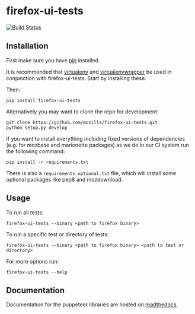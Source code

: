 firefox-ui-tests
================

[![Build Status](https://travis-ci.org/mozilla/firefox-ui-tests.svg?branch=master)](https://travis-ci.org/mozilla/firefox-ui-tests)

Installation
------------

First make sure you have [pip](http://pip.readthedocs.org/en/latest/installing.html) installed.

It is recommended that [virtualenv](http://virtualenv.readthedocs.org/en/latest/installation.html) and [virtualenvwrapper](http://virtualenvwrapper.readthedocs.org/en/latest/) be used in conjunction with firefox-ui-tests. Start by installing these.

Then:

    pip install firefox-ui-tests

Alternatively you may want to clone the repo for development:

    git clone https://github.com/mozilla/firefox-ui-tests.git
    python setup.py develop

If you want to install everything including fixed versions of dependencies (e.g. for mozbase and marionette packages) as we do in our CI system run the following command:

    pip install -r requirements.txt

There is also a `requirements_optional.txt` file, which will install some optional packages like pep8 and mozdownload.

Usage
-----

To run all tests:

    firefox-ui-tests --binary <path to firefox binary>

To run a specific test or directory of tests:

    firefox-ui-tests --binary <path to firefox binary> <path to test or directory>

For more options run:

    firefox-ui-tests --help

Documentation
-------------

Documentation for the puppeteer libraries are hosted on [readthedocs](http://firefox-puppeteer.readthedocs.org/en/latest/).
